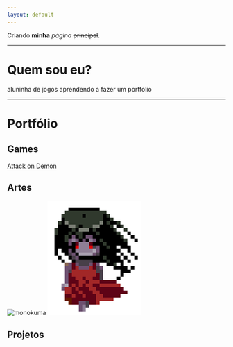 ```yaml
---
layout: default
---
```


Criando **minha** _página_ ~~principal~~.
* * *  
# Quem sou eu?
aluninha de jogos aprendendo a fazer um portfolio 
* * *  
# Portfólio

## Games
[Attack on Demon](https://samiakarima.github.io/AttackonDemon/)  
## Artes
![monokuma](http://pixelartmaker.com/art/8f3a73e87c35a78.png)
![](sachiko.png)

## Projetos



